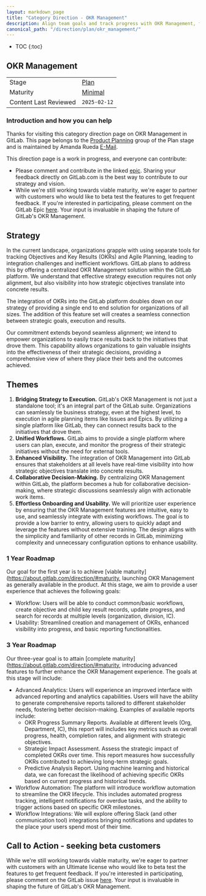 ```yaml
---
layout: markdown_page
title: "Category Direction - OKR Management"
description: Align team goals and track progress with OKR Management, fostering transparency, focus, and collaboration across your organization.
canonical_path: "/direction/plan/okr_management/"
---
```


- TOC
{:toc}

## OKR Management

|                       |                               |
| -                     | -                             |
| Stage                 | [Plan](/direction/plan/)      |
| Maturity              | [Minimal](/direction/#maturity) |
| Content Last Reviewed | `2025-02-12`

### Introduction and how you can help

Thanks for visiting this category direction page on OKR Management in GitLab. This page belongs to the [Product Planning](https://handbook.gitlab.com/handbook/product/categories/#product-planning-group) group of the Plan stage and is maintained by Amanda Rueda [E-Mail](mailto:<arueda@gitlab.com>).

This direction page is a work in progress, and everyone can contribute:

 - Please comment and contribute in the linked [epic](https://gitlab.com/groups/gitlab-org/-/epics/7864). Sharing your feedback directly on GitLab.com is the best way to contribute to our strategy and vision.
 - While we're still working towards viable maturity, we're eager to partner with customers who would like to beta test the features to get frequent feedback. If you're interested in participating, please comment on the GitLab Epic [here](https://gitlab.com/groups/gitlab-org/-/epics/9656#note_1732920295). Your input is invaluable in shaping the future of GitLab's OKR Management.


## Strategy 

In the current landscape, organizations grapple with using separate tools for tracking Objectives and Key Results (OKRs) and Agile Planning, leading to integration challenges and inefficient workflows. GitLab plans to address this by offering a centralized OKR Management solution within the GitLab platform. We understand that effective strategy execution requires not only alignment, but also visibility into how strategic objectives translate into concrete results.

The integration of OKRs into the GitLab platform doubles down on our strategy of providing a single end to end solution for organizations of all sizes. The addition of this feature set will creates a seamless connection between strategic goals, execution and results.

Our commitment extends beyond seamless alignment; we intend to empower organizations to easily trace results back to the initiatives that drove them. This capability allows organizations to gain valuable insights into the effectiveness of their strategic decisions, providing a comprehensive view of where they place their bets and the outcomes achieved.

## Themes

1. **Bridging Strategy to Execution.** GitLab's OKR Management is not just a standalone tool; it's an integral part of the GitLab suite. Organizations can seamlessly tie business strategy, even at the highest level, to execution in agile planning items like Issues and Epics. By utilizing a single platform like GitLab, they can connect results back to the initiatives that drove them.
1. **Unified Workflows.** GitLab aims to provide a single platform where users can plan, execute, and monitor the progress of their strategic initiatives without the need for external tools.
1. **Enhanced Visibility.** The integration of OKR Management into GitLab ensures that stakeholders at all levels have real-time visibility into how strategic objectives translate into concrete results.
1. **Collaborative Decision-Making.** By centralizing OKR Management within GitLab, the platform becomes a hub for collaborative decision-making, where strategic discussions seamlessly align with actionable work items.
1. **Effortless Onboarding and Usability.** We will prioritize user experience by ensuring that the OKR Management features are intuitive, easy to use, and seamlessly integrate with existing workflows. The goal is to provide a low barrier to entry, allowing users to quickly adapt and leverage the features without extensive training. The design aligns with the simplicity and familiarity of other records in GitLab, minimizing complexity and unnecessary configuration options to enhance usability.

### 1 Year Roadmap

Our goal for the first year is to achieve [viable maturity](https://about.gitlab.com/direction/#maturity, launching OKR Management as generally available in the product. At this stage, we aim to provide a user experience that achieves the following goals:

- Workflow: Users will be able to conduct common/basic workflows, create objective and child key result records, update progress, and search for records at multiple levels (organization, division, IC). 
- Usability: Streamlined creation and management of OKRs, enhanced visibility into progress, and basic reporting functionalities.

### 3 Year Roadmap

Our three-year goal is to attain [complete maturity](https://about.gitlab.com/direction/#maturity, introducing advanced features to further enhance the OKR Management experience. The goals at this stage will include:

- Advanced Analytics: Users will experience an improved interface with advanced reporting and analytics capabilities. Users will have the ability to generate comprehensive reports tailored to different stakeholder needs, fostering better decision-making. Examples of available reports include:
     - OKR Progress Summary Reports. Available at different levels (Org, Department, IC), this report will includes key metrics such as overall progress, health, completion rates, and alignment with strategic objectives. 
     - Strategic Impact Assessment. Assess the strategic impact of completed OKRs over time. This report measures how successfully OKRs contributed to achieving long-term strategic goals.
     - Predictive Analysis Report. Using machine learning and historical data, we can forecast the likelihood of achieving specific OKRs based on current progress and historical trends.
- Workflow Automation: The platform will introduce workflow automation to streamline the OKR lifecycle. This includes automated progress tracking, intelligent notifications for overdue tasks, and the ability to trigger actions based on specific OKR milestones.
- Workflow Integrations: We will explore offering Slack (and other communication tool) integrations bringing notifications and updates to the place your users spend most of their time.

## Call to Action - seeking beta customers

While we're still working towards viable maturity, we're eager to partner with customers with an Ultimate license who would like to beta test the features to get frequent feedback. If you're interested in participating, please comment on the GitLab issue [here](https://gitlab.com/gitlab-org/gitlab/-/issues/388147#note_1909711984). Your input is invaluable in shaping the future of GitLab's OKR Management.








